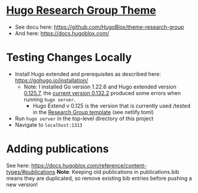 # [Hugo Research Group Theme](https://github.com/wowchemy/starter-hugo-research-group)

- See docu here: https://github.com/HugoBlox/theme-research-group
- And here: https://docs.hugoblox.com/

# Testing Changes Locally
- Install Hugo extended and prerequisites as described here: https://gohugo.io/installation/ 
  - Note: I installed Go version 1.22.6 and Hugo extended version [0.125.7](https://github.com/gohugoio/hugo/releases/tag/v0.125.7), the [current version 0.132.2](https://github.com/gohugoio/hugo/releases/tag/v0.132.2) produced some errors when running `hugo server`. 
    - Hugo Extend v 0.125 is the version that is currently used /tested in the [Research Group template](https://github.com/HugoBlox/theme-research-group)  (see netlify.toml)
- Run `hugo server` in the top-level directory of this project
- Navigate to `localhost:1313`

# Adding publications

See here: https://docs.hugoblox.com/reference/content-types/#publications 
**Note**: Keeping old publications in publications.bib means they are duplicated, so remove existing bib entries before pushing a new version!

